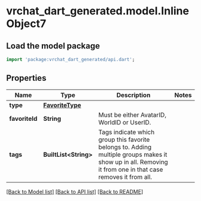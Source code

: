# vrchat_dart_generated.model.InlineObject7

## Load the model package
```dart
import 'package:vrchat_dart_generated/api.dart';
```

## Properties
Name | Type | Description | Notes
------------ | ------------- | ------------- | -------------
**type** | [**FavoriteType**](FavoriteType.md) |  | 
**favoriteId** | **String** | Must be either AvatarID, WorldID or UserID. | 
**tags** | **BuiltList&lt;String&gt;** | Tags indicate which group this favorite belongs to. Adding multiple groups makes it show up in all. Removing it from one in that case removes it from all. | 

[[Back to Model list]](../README.md#documentation-for-models) [[Back to API list]](../README.md#documentation-for-api-endpoints) [[Back to README]](../README.md)



